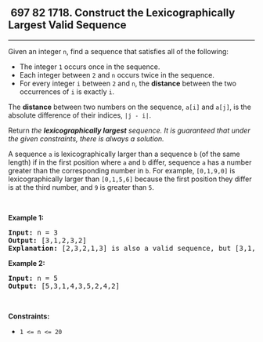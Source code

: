 <h2> 697 82
1718. Construct the Lexicographically Largest Valid Sequence</h2><hr><div><p>Given an integer <code>n</code>, find a sequence that satisfies all of the following:</p>

<ul>
	<li>The integer <code>1</code> occurs once in the sequence.</li>
	<li>Each integer between <code>2</code> and <code>n</code> occurs twice in the sequence.</li>
	<li>For every integer <code>i</code> between <code>2</code> and <code>n</code>, the <strong>distance</strong> between the two occurrences of <code>i</code> is exactly <code>i</code>.</li>
</ul>

<p>The <strong>distance</strong> between two numbers on the sequence, <code>a[i]</code> and <code>a[j]</code>, is the absolute difference of their indices, <code>|j - i|</code>.</p>

<p>Return <em>the <strong>lexicographically largest</strong> sequence</em><em>. It is guaranteed that under the given constraints, there is always a solution. </em></p>

<p>A sequence <code>a</code> is lexicographically larger than a sequence <code>b</code> (of the same length) if in the first position where <code>a</code> and <code>b</code> differ, sequence <code>a</code> has a number greater than the corresponding number in <code>b</code>. For example, <code>[0,1,9,0]</code> is lexicographically larger than <code>[0,1,5,6]</code> because the first position they differ is at the third number, and <code>9</code> is greater than <code>5</code>.</p>

<p>&nbsp;</p>
<p><strong class="example">Example 1:</strong></p>

<pre><strong>Input:</strong> n = 3
<strong>Output:</strong> [3,1,2,3,2]
<strong>Explanation:</strong> [2,3,2,1,3] is also a valid sequence, but [3,1,2,3,2] is the lexicographically largest valid sequence.
</pre>

<p><strong class="example">Example 2:</strong></p>

<pre><strong>Input:</strong> n = 5
<strong>Output:</strong> [5,3,1,4,3,5,2,4,2]
</pre>

<p>&nbsp;</p>
<p><strong>Constraints:</strong></p>

<ul>
	<li><code>1 &lt;= n &lt;= 20</code></li>
</ul>
</div>